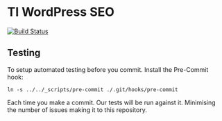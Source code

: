 # TI WordPress SEO

[![Build Status](https://travis-ci.org/thoughtsideas/ti-wordpress-seo.svg?branch=master)](https://travis-ci.org/thoughtsideas/ti-wordpress-seo)


## Testing

To setup automated testing before you commit. Install the Pre-Commit hook:

```
ln -s ../../_scripts/pre-commit ./.git/hooks/pre-commit
```

Each time you make a commit. Our tests will be run against it. Minimising the
number of issues making it to this repository.
